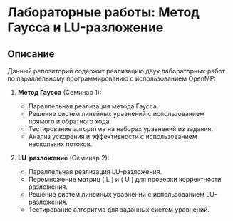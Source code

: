 # Лабораторные работы: Метод Гаусса и LU-разложение

## Описание

Данный репозиторий содержит реализацию двух лабораторных работ по параллельному программированию с использованием OpenMP:

1. **Метод Гаусса** (Семинар 1):
   - Параллельная реализация метода Гаусса.
   - Решение систем линейных уравнений с использованием прямого и обратного хода.
   - Тестирование алгоритма на наборах уравнений из задания.
   - Анализ ускорения и эффективности с использованием нескольких потоков.

2. **LU-разложение** (Семинар 2):
   - Параллельная реализация LU-разложения.
   - Перемножение матриц \( L \) и \( U \) для проверки корректности разложения.
   - Решение систем линейных уравнений с использованием LU-разложения.
   - Тестирование алгоритма для заданных систем уравнений.